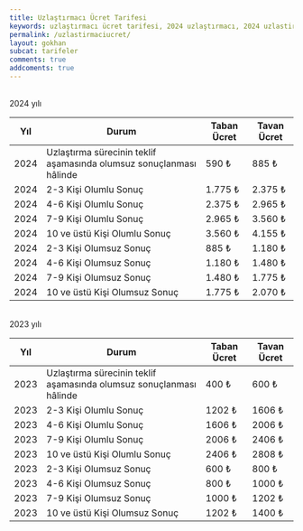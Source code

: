 ```yaml
---
title: Uzlaştırmacı Ücret Tarifesi
keywords: uzlaştırmacı ücret tarifesi, 2024 uzlaştırmacı, 2024 uzlastirmaci, 2024 uzlaştırma ücretleri
permalink: /uzlastirmaciucret/
layout: gokhan
subcat: tarifeler
comments: true
addcoments: true
---
```


<br>2024 yılı
<table>
    <thead>
        <tr>
            <th>Yıl</th>
            <th>Durum</th>
            <th>Taban Ücret</th>
            <th>Tavan Ücret</th>
        </tr>
    </thead>
    <tbody>
        <tr>
            <td>2024</td>
            <td>Uzlaştırma sürecinin teklif aşamasında olumsuz sonuçlanması hâlinde</td>
            <td>590   ₺</td>
            <td>885   ₺</td>
        </tr>
        <tr>
            <td>2024</td>
            <td>2-3 Kişi Olumlu Sonuç</td>
            <td>1.775 ₺</td>
            <td>2.375 ₺</td>
        </tr>
        <tr>
            <td>2024</td>
            <td>4-6 Kişi Olumlu Sonuç</td>
            <td>2.375 ₺</td>
            <td>2.965 ₺</td>
        </tr>
        <tr>
            <td>2024</td>
            <td>7-9 Kişi Olumlu Sonuç</td>
            <td>2.965 ₺</td>
            <td>3.560 ₺</td>
        </tr>
        <tr>
            <td>2024</td>
            <td>10 ve üstü Kişi Olumlu Sonuç</td>
            <td>3.560 ₺</td>
            <td>4.155 ₺</td>
        </tr>
        <tr>
            <td>2024</td>
            <td>2-3 Kişi Olumsuz Sonuç</td>
            <td>885   ₺</td>
            <td>1.180 ₺</td>
        </tr>
        <tr>
            <td>2024</td>
            <td>4-6 Kişi Olumsuz Sonuç</td>
            <td>1.180 ₺</td>
            <td>1.480 ₺</td>
        </tr>
        <tr>
            <td>2024</td>
            <td>7-9 Kişi Olumsuz Sonuç</td>
            <td>1.480 ₺</td>
            <td>1.775 ₺</td>
        </tr>
        <tr>
            <td>2024</td>
            <td>10 ve üstü Kişi Olumsuz Sonuç</td>
            <td>1.775 ₺</td>
            <td>2.070 ₺</td>
        </tr>
    </tbody>
</table>


<br>2023 yılı
<table>
    <thead>
        <tr>
            <th>Yıl</th>
            <th>Durum</th>
            <th>Taban Ücret</th>
            <th>Tavan Ücret</th>
        </tr>
    </thead>
    <tbody>
        <tr>
            <td>2023</td>
            <td>Uzlaştırma sürecinin teklif aşamasında olumsuz sonuçlanması hâlinde</td>
            <td>400   ₺</td>
            <td>600   ₺</td>
        </tr>
        <tr>
            <td>2023</td>
            <td>2-3 Kişi Olumlu Sonuç</td>
            <td>1202  ₺</td>
            <td>1606  ₺</td>
        </tr>
        <tr>
            <td>2023</td>
            <td>4-6 Kişi Olumlu Sonuç</td>
            <td>1606  ₺</td>
            <td>2006  ₺</td>
        </tr>
        <tr>
            <td>2023</td>
            <td>7-9 Kişi Olumlu Sonuç</td>
            <td>2006  ₺</td>
            <td>2406  ₺</td>
        </tr>
        <tr>
            <td>2023</td>
            <td>10 ve üstü Kişi Olumlu Sonuç</td>
            <td>2406  ₺</td>
            <td>2808  ₺</td>
        </tr>
        <tr>
            <td>2023</td>
            <td>2-3 Kişi Olumsuz Sonuç</td>
            <td>600   ₺</td>
            <td>800   ₺</td>
        </tr>
        <tr>
            <td>2023</td>
            <td>4-6 Kişi Olumsuz Sonuç</td>
            <td>800   ₺</td>
            <td>1000  ₺</td>
        </tr>
        <tr>
            <td>2023</td>
            <td>7-9 Kişi Olumsuz Sonuç</td>
            <td>1000  ₺</td>
            <td>1202  ₺</td>
        </tr>
        <tr>
            <td>2023</td>
            <td>10 ve üstü Kişi Olumsuz Sonuç</td>
            <td>1202  ₺</td>
            <td>1400  ₺</td>
        </tr>
    </tbody>
</table>

